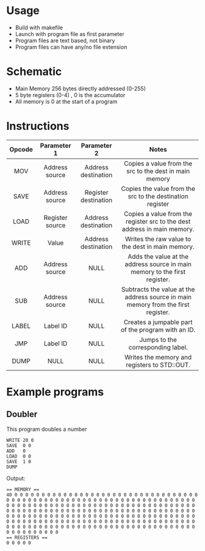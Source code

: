 # Usage
 
 * Build with makefile
 * Launch with program file as first parameter
 * Program files are text based, not binary
 * Program files can have any/no file extension

# Schematic

* Main Memory 256 bytes directly addressed (0-255)
* 5 byte registers (0-4) , 0 is the accumulator
* All memory is 0 at the start of a program

# Instructions
| Opcode      |  Parameter 1  | Parameter 2  | Notes  	  |
|:-------------:|:-------------:|:------------:|:------------:|
|    MOV        | Address source| Address destination | Copies a value from the src to the dest in main memory|
| SAVE      | Address source    |   Register destination    | Copies the value from the src to the destination register|
| LOAD | Register source      |  Address destination | Copies a value from the register src to the dest address in main memory.|
| WRITE | Value      |  Address destination | Writes the raw value to the dest in main memory.|
| ADD 	| Address source      |  NULL | Adds the value at the address source in main memory to the first register.|
| SUB 	| Address source      |  NULL | Subtracts the value at the address source in main memory from the first register.|
| LABEL | Label ID      |  NULL | Creates a jumpable part of the program with an ID.|
| JMP 	| Label ID      |  NULL | Jumps to the corresponding label.|
| DUMP 	| NULL      |  NULL | Writes the memory and registers to STD::OUT.|


# Example programs

## Doubler
This program doubles a number
```
WRITE 20 0
SAVE  0 0
ADD   0
LOAD  0 0
SAVE  1 0
DUMP
```
Output:
```
== MEMORY ==
40 0 0 0 0 0 0 0 0 0 0 0 0 0 0 0 0 0 0 0 0 0 0 0 0 0 0 0 0 0 0 0 0 0 0 0 0 0 0 0 0 0 0 0 0 0 0 0 0 0 0 0 0 0 0 0 0 0 0 0 0 0 0 0 0 0 0 0 0 0 0 0 0 0 0 0 0 0 0 0 0 0 0 0 0 0 0 0 0 0 0 0 0 0 0 0 0 0 0 0 0 0 0 0 0 0 0 0 0 0 0 0 0 0 0 0 0 0 0 0 0 0 0 0 0 0 0 0 0 0 0 0 0 0 0 0 0 0 0 0 0 0 0 0 0 0 0 0 0 0 0 0 0 0 0 0 0 0 0 0 0 0 0 0 0 0 0 0 0 0 0 0 0 0 0 0 0 0 0 0 0 0 0 0 0 0 0 0 0 0 0 0 0 0 0 0 0 0 0 0 0 0 0 0 0 0 0 0 0 0 0 0 0 0 0 0 0 0 0 0 0 0 0 0 0 0 0 0 0 0 0 0 0 0 0 0 0 0 0 0 0 0 0 0 0 0 0 0 0 0 0 0 0 0 0 
== REGISTERS ==
0 0 0 0 0 
```